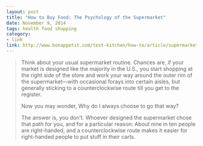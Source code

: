 ```yaml
---
layout: post
title: "How to Buy Food: The Psychology of the Supermarket"
date: November 9, 2014
tags: health food shopping
category:
- link
link: http://www.bonappetit.com/test-kitchen/how-to/article/supermarket-psychology
---
```


> Think about your usual supermarket routine. Chances are, if your market is designed like the majority in the U.S., you start shopping at the right side of the store and work your way around the outer rim of the supermarket—with occasional forays into certain aisles, but generally sticking to a counterclockwise route till you get to the register.
> 
> Now you may wonder, Why do I always choose to go that way?
> 
> The answer is, you don’t. Whoever designed the supermarket chose that path for you, and for a particular reason: About nine in ten people are right-handed, and a counterclockwise route makes it easier for right-handed people to put stuff in their carts.
